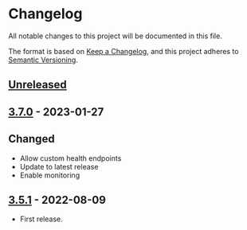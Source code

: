 # Changelog

All notable changes to this project will be documented in this file.

The format is based on [Keep a Changelog](https://keepachangelog.com/en/1.0.0/),
and this project adheres to [Semantic Versioning](https://semver.org/spec/v2.0.0.html).


## [Unreleased]

## [3.7.0] - 2023-01-27

## Changed

- Allow custom health endpoints
- Update to latest release
- Enable monitoring

## [3.5.1] - 2022-08-09

- First release.
 
[Unreleased]: https://github.com/giantswarm/goldpinger-app/compare/v3.7.0...HEAD
[3.7.0]: https://github.com/giantswarm/goldpinger-app/compare/v3.5.1...v3.7.0
[3.5.1]: https://github.com/giantswarm/goldpinger-app/releases/tag/v3.5.1
